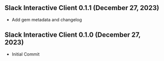 ## Slack Interactive Client 0.1.1 (December 27, 2023) ##

*  Add gem metadata and changelog


## Slack Interactive Client 0.1.0 (December 27, 2023) ##

*  Initial Commit